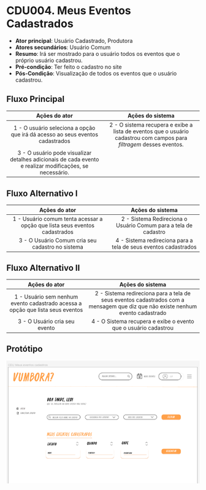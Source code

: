 # CDU004. Meus Eventos Cadastrados 

- **Ator principal**: Usuário Cadastrado, Produtora
- **Atores secundários**: Usuário Comum	 
- **Resumo**: Irá ser mostrado para o usuário todos os eventos que o próprio usuário cadastrou.
- **Pré-condição**: Ter feito o cadastro no site
- **Pós-Condição**: Visualização de todos os eventos que o usuário cadastrou.

## Fluxo Principal
| Ações do ator | Ações do sistema |
| :-----------------: | :-----------------: | 
| 1 - O usuário seleciona a opção que irá dá acesso ao seus eventos cadastrados | 2 - O sistema recupera e exibe a lista de eventos que o usuário cadastrou com campos para *filtragem* desses eventos.|
| 3 - O usuário pode visualizar detalhes adicionais de cada evento e realizar modificações, se necessário.|

## Fluxo Alternativo I
| Ações do ator | Ações do sistema |
| :-----------------: | :-----------------: | 
| 1 - Usuário comum tenta acessar a opção que lista seus eventos cadastrados | 2 - Sistema Redireciona o Usuário Comum para a tela de cadastro |
| 3 - O Usuário Comum cria seu cadastro no sistema | 4 - Sistema redireciona para a tela de seus eventos cadastrados |

## Fluxo Alternativo II
| Ações do ator | Ações do sistema |
| :-----------------: | :-----------------: | 
| 1 - Usuário sem nenhum evento cadastrado acessa a opção que lista seus eventos | 2 - Sistema redireciona para a tela de seus eventos cadastrados com a mensagem que diz que não existe nenhum evento cadastrado |
| 3 - O Usuário cria seu evento  | 4 - O Sistema recupera e exibe o evento que o usuário cadastrou  |

## Protótipo

![Meus eventos cadastrados](Meus-eventos-cadastrados.png)